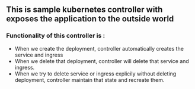 ## This is sample kubernetes controller with exposes the application to the outside world 

### Functionality of this controller is : 
- When we create the deployment, controller automatically creates the service and ingress
- When we delete that deployment, controller will  delete that service and ingress. 
- When we  try to delete service or ingress explicily without deleting deployment, controller maintain that state and recreate them. 
